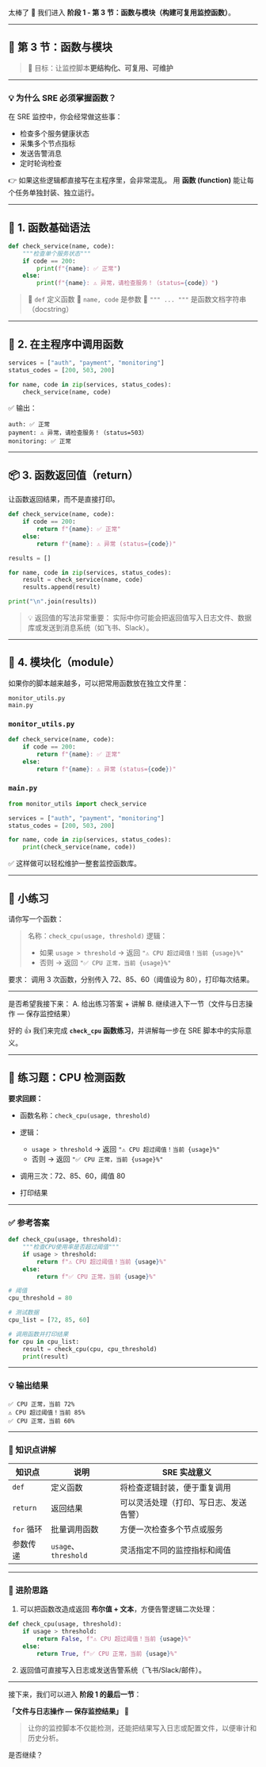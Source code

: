 太棒了 🚀
我们进入 **阶段 1 - 第 3 节：函数与模块（构建可复用监控函数）**。

---

## 🧩 第 3 节：函数与模块

> 🎯 目标：让监控脚本**更结构化、可复用、可维护**

---

### 💡 为什么 SRE 必须掌握函数？

在 SRE 监控中，你会经常做这些事：

* 检查多个服务健康状态
* 采集多个节点指标
* 发送告警消息
* 定时轮询检查

👉 如果这些逻辑都直接写在主程序里，会非常混乱。
用 **函数 (function)** 能让每个任务单独封装、独立运行。

---

## 🧠 1. 函数基础语法

```python
def check_service(name, code):
    """检查单个服务状态"""
    if code == 200:
        print(f"{name}: ✅ 正常")
    else:
        print(f"{name}: ⚠️ 异常，请检查服务！（status={code}）")
```

> 💬 `def` 定义函数
> 📘 `name, code` 是参数
> 🧾 `""" ... """` 是函数文档字符串（docstring）

---

## 🔁 2. 在主程序中调用函数

```python
services = ["auth", "payment", "monitoring"]
status_codes = [200, 503, 200]

for name, code in zip(services, status_codes):
    check_service(name, code)
```

✅ 输出：

```
auth: ✅ 正常
payment: ⚠️ 异常，请检查服务！（status=503）
monitoring: ✅ 正常
```

---

## 📦 3. 函数返回值（return）

让函数返回结果，而不是直接打印。

```python
def check_service(name, code):
    if code == 200:
        return f"{name}: ✅ 正常"
    else:
        return f"{name}: ⚠️ 异常 (status={code})"

results = []

for name, code in zip(services, status_codes):
    result = check_service(name, code)
    results.append(result)

print("\n".join(results))
```

> 💡 返回值的写法非常重要：
> 实际中你可能会把返回值写入日志文件、数据库或发送到消息系统（如飞书、Slack）。

---

## 🔧 4. 模块化（module）

如果你的脚本越来越多，可以把常用函数放在独立文件里：

```
monitor_utils.py
main.py
```

### `monitor_utils.py`

```python
def check_service(name, code):
    if code == 200:
        return f"{name}: ✅ 正常"
    else:
        return f"{name}: ⚠️ 异常 (status={code})"
```

### `main.py`

```python
from monitor_utils import check_service

services = ["auth", "payment", "monitoring"]
status_codes = [200, 503, 200]

for name, code in zip(services, status_codes):
    print(check_service(name, code))
```

✅ 这样做可以轻松维护一整套监控函数库。

---

## 🧩 小练习

请你写一个函数：

> 名称：`check_cpu(usage, threshold)`
> 逻辑：
>
> * 如果 `usage > threshold` → 返回 `"⚠️ CPU 超过阈值！当前 {usage}%"`
> * 否则 → 返回 `"✅ CPU 正常，当前 {usage}%"`

要求：
调用 3 次函数，分别传入 72、85、60（阈值设为 80），打印每次结果。

---

是否希望我接下来：
A. 给出练习答案 + 讲解
B. 继续进入下一节（文件与日志操作 — 保存监控结果）


好的 👍 我们来完成 **`check_cpu` 函数练习**，并讲解每一步在 SRE 脚本中的实际意义。

---

## 🧩 练习题：CPU 检测函数

**要求回顾：**

* 函数名称：`check_cpu(usage, threshold)`
* 逻辑：

  * `usage > threshold` → 返回 `"⚠️ CPU 超过阈值！当前 {usage}%"`
  * 否则 → 返回 `"✅ CPU 正常，当前 {usage}%"`
* 调用三次：72、85、60，阈值 80
* 打印结果

---

### ✅ 参考答案

```python
def check_cpu(usage, threshold):
    """检查CPU使用率是否超过阈值"""
    if usage > threshold:
        return f"⚠️ CPU 超过阈值！当前 {usage}%"
    else:
        return f"✅ CPU 正常，当前 {usage}%"

# 阈值
cpu_threshold = 80

# 测试数据
cpu_list = [72, 85, 60]

# 调用函数并打印结果
for cpu in cpu_list:
    result = check_cpu(cpu, cpu_threshold)
    print(result)
```

---

### 💡 输出结果

```
✅ CPU 正常，当前 72%
⚠️ CPU 超过阈值！当前 85%
✅ CPU 正常，当前 60%
```

---

### 🧠 知识点讲解

| 知识点      | 说明                  | SRE 实战意义            |
| -------- | ------------------- | ------------------- |
| `def`    | 定义函数                | 将检查逻辑封装，便于重复调用      |
| `return` | 返回结果                | 可以灵活处理（打印、写日志、发送告警） |
| `for` 循环 | 批量调用函数              | 方便一次检查多个节点或服务       |
| 参数传递     | `usage`、`threshold` | 灵活指定不同的监控指标和阈值      |

---

### 🔧 进阶思路

1. 可以把函数改造成返回 **布尔值 + 文本**，方便告警逻辑二次处理：

```python
def check_cpu(usage, threshold):
    if usage > threshold:
        return False, f"⚠️ CPU 超过阈值！当前 {usage}%"
    else:
        return True, f"✅ CPU 正常，当前 {usage}%"
```

2. 返回值可直接写入日志或发送告警系统（飞书/Slack/邮件）。

---

接下来，我们可以进入 **阶段 1 的最后一节**：

**「文件与日志操作 — 保存监控结果」** 📝

> 让你的监控脚本不仅能检测，还能把结果写入日志或配置文件，以便审计和历史分析。

是否继续？
